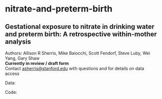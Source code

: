 # nitrate-and-preterm-birth
##  Gestational exposure to nitrate in drinking water and preterm birth: A retrospective within-mother analysis

 Authors: Allison R Sherris, Mike Baiocchi, Scott Fendorf, Steve Luby, Wei Yang, Gary Shaw  
 **Currently in review / draft form**  
 Contact asherris@stanford.edu with questions and for details on data access 

Data:

Code:
